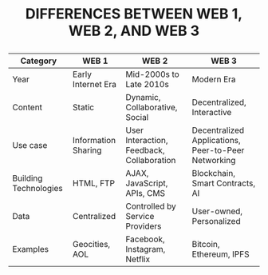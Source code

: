 # <p align="center"><strong>DIFFERENCES BETWEEN WEB 1, WEB 2, AND WEB 3</strong></p>

| Category             | WEB 1               | WEB 2                                     | WEB 3                                               |
|----------------------|---------------------|-----------------------------------------|-----------------------------------------------------|
| Year                 | Early Internet Era  | Mid-2000s to Late 2010s                  | Modern Era                                          |
| Content              | Static              | Dynamic, Collaborative, Social           | Decentralized, Interactive                           |
| Use case             | Information Sharing | User Interaction, Feedback, Collaboration | Decentralized Applications, Peer-to-Peer Networking |
| Building Technologies| HTML, FTP           | AJAX, JavaScript, APIs, CMS              | Blockchain, Smart Contracts, AI                      |
| Data                 | Centralized         | Controlled by Service Providers           | User-owned, Personalized                             |
| Examples             | Geocities, AOL      | Facebook, Instagram, Netflix             | Bitcoin, Ethereum, IPFS                              |
